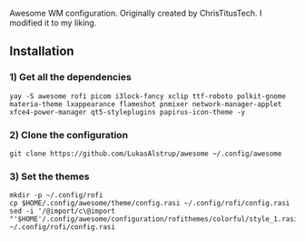 Awesome WM configuration. Originally created by ChrisTitusTech. I modified it to my liking.

## Installation

### 1) Get all the dependencies
```
yay -S awesome rofi picom i3lock-fancy xclip ttf-roboto polkit-gnome materia-theme lxappearance flameshot pnmixer network-manager-applet xfce4-power-manager qt5-styleplugins papirus-icon-theme -y
```
### 2) Clone the configuration
```
git clone https://github.com/LukasAlstrup/awesome ~/.config/awesome
```

### 3) Set the themes
```
mkdir -p ~/.config/rofi
cp $HOME/.config/awesome/theme/config.rasi ~/.config/rofi/config.rasi
sed -i '/@import/c\@import "'$HOME'/.config/awesome/configuration/rofithemes/colorful/style_1.rasi"' ~/.config/rofi/config.rasi
```
